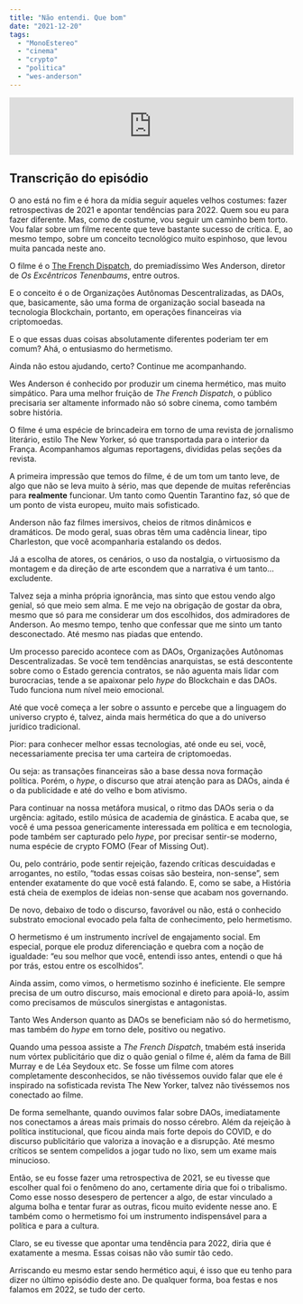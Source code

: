 ```yaml
---
title: "Não entendi. Que bom"
date: "2021-12-20"
tags: 
  - "MonoEstereo"
  - "cinema"
  - "crypto"
  - "politica"
  - "wes-anderson"
---
```


<iframe src="https://anchor.fm/monoestereo/embed/episodes/No-entendi--Que-bom-e1bvssp" height="102px" width="100%" frameborder="0" scrolling="no"></iframe>

## Transcrição do episódio

O ano está no fim e é hora da mídia seguir aqueles velhos costumes: fazer retrospectivas de 2021 e apontar tendências para 2022. Quem sou eu para fazer diferente. Mas, como de costume, vou seguir um caminho bem torto. Vou falar sobre um filme recente que teve bastante sucesso de crítica. E, ao mesmo tempo, sobre um conceito tecnológico muito espinhoso, que levou muita pancada neste ano.

O filme é o [The French Dispatch](https://en.wikipedia.org/wiki/The_French_Dispatch), do premiadíssimo Wes Anderson, diretor de _Os Excêntricos Tenenbaums_, entre outros.

E o conceito é o de Organizações Autônomas Descentralizadas, as DAOs, que, basicamente, são uma forma de organização social baseada na tecnologia Blockchain, portanto, em operações financeiras via criptomoedas.

E o que essas duas coisas absolutamente diferentes poderiam ter em comum? Ahá, o entusiasmo do hermetismo.

Ainda não estou ajudando, certo? Continue me acompanhando.

Wes Anderson é conhecido por produzir um cinema hermético, mas muito simpático. Para uma melhor fruição de _The French Dispatch_, o público precisaria ser altamente informado não só sobre cinema, como também sobre história.

O filme é uma espécie de brincadeira em torno de uma revista de jornalismo literário, estilo The New Yorker, só que transportada para o interior da França. Acompanhamos algumas reportagens, divididas pelas seções da revista.

A primeira impressão que temos do filme, é de um tom um tanto leve, de algo que não se leva muito à sério, mas que depende de muitas referências para **realmente** funcionar. Um tanto como Quentin Tarantino faz, só que de um ponto de vista europeu, muito mais sofisticado.

Anderson não faz filmes imersivos, cheios de ritmos dinâmicos e dramáticos. De modo geral, suas obras têm uma cadência linear, tipo Charleston, que você acompanharia estalando os dedos.

Já a escolha de atores, os cenários, o uso da nostalgia, o virtuosismo da montagem e da direção de arte escondem que a narrativa é um tanto… excludente.

Talvez seja a minha própria ignorância, mas sinto que estou vendo algo genial, só que meio sem alma. E me vejo na obrigação de gostar da obra, mesmo que só para me considerar um dos escolhidos, dos admiradores de Anderson. Ao mesmo tempo, tenho que confessar que me sinto um tanto desconectado. Até mesmo nas piadas que entendo.

Um processo parecido acontece com as DAOs, Organizações Autônomas Descentralizadas. Se você tem tendências anarquistas, se está descontente sobre como o Estado gerencia contratos, se não aguenta mais lidar com burocracias, tende a se apaixonar pelo _hype_ do Blockchain e das DAOs. Tudo funciona num nível meio emocional.

Até que você começa a ler sobre o assunto e percebe que a linguagem do universo crypto é, talvez, ainda mais hermética do que a do universo jurídico tradicional.

Pior: para conhecer melhor essas tecnologias, até onde eu sei, você, necessariamente precisa ter uma carteira de criptomoedas.

Ou seja: as transações financeiras são a base dessa nova formação política. Porém, o _hype_, o discurso que atrai atenção para as DAOs, ainda é o da publicidade e até do velho e bom ativismo.

Para continuar na nossa metáfora musical, o ritmo das DAOs seria o da urgência: agitado, estilo música de academia de ginástica. E acaba que, se você é uma pessoa genericamente interessada em política e em tecnologia, pode também ser capturado pelo _hype_, por precisar sentir-se moderno, numa espécie de crypto FOMO (Fear of Missing Out).

Ou, pelo contrário, pode sentir rejeição, fazendo críticas descuidadas e arrogantes, no estilo, “todas essas coisas são besteira, non-sense”, sem entender exatamente do que você está falando. E, como se sabe, a História está cheia de exemplos de ideias non-sense que acabam nos governando.

De novo, debaixo de todo o discurso, favorável ou não, está o conhecido substrato emocional evocado pela falta de conhecimento, pelo hermetismo.

O hermetismo é um instrumento incrível de engajamento social. Em especial, porque ele produz diferenciação e quebra com a noção de igualdade: “eu sou melhor que você, entendi isso antes, entendi o que há por trás, estou entre os escolhidos”.

Ainda assim, como vimos, o hermetismo sozinho é ineficiente. Ele sempre precisa de um outro discurso, mais emocional e direto para apoiá-lo, assim como precisamos de músculos sinergistas e antagonistas.

Tanto Wes Anderson quanto as DAOs se beneficiam não só do hermetismo, mas também do _hype_ em torno dele, positivo ou negativo.

Quando uma pessoa assiste a _The French Dispatch_, tmabém está inserida num vórtex publicitário que diz o quão genial o filme é, além da fama de Bill Murray e de Léa Seydoux etc. Se fosse um filme com atores completamente desconhecidos, se não tivéssemos ouvido falar que ele é inspirado na sofisticada revista The New Yorker, talvez não tivéssemos nos conectado ao filme.

De forma semelhante, quando ouvimos falar sobre DAOs, imediatamente nos conectamos a áreas mais primais do nosso cérebro. Além da rejeição à política institucional, que ficou ainda mais forte depois do COVID, e do discurso publicitário que valoriza a inovação e a disrupção. Até mesmo críticos se sentem compelidos a jogar tudo no lixo, sem um exame mais minucioso.

Então, se eu fosse fazer uma retrospectiva de 2021, se eu tivesse que escolher qual foi o fenômeno do ano, certamente diria que foi o tribalismo. Como esse nosso desespero de pertencer a algo, de estar vinculado a alguma bolha e tentar furar as outras, ficou muito evidente nesse ano. E também como o hermetismo foi um instrumento indispensável para a política e para a cultura.

Claro, se eu tivesse que apontar uma tendência para 2022, diria que é exatamente a mesma. Essas coisas não vão sumir tão cedo.

Arriscando eu mesmo estar sendo hermético aqui, é isso que eu tenho para dizer no último episódio deste ano. De qualquer forma, boa festas e nos falamos em 2022, se tudo der certo.

